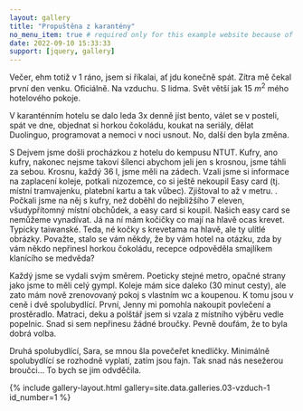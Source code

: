 ```yaml
---
layout: gallery
title: "Propuštěna z karantény"
no_menu_item: true # required only for this example website because of menu construction
date: 2022-09-10 15:33:33
support: [jquery, gallery]
---
```


Večer, ehm totiž v 1 ráno, jsem si říkalai, ať jdu konečně spát. Zítra mě čekal první den venku. Oficiálně. Na vzduchu. S lidma. Svět větší jak 15 $m^2$ mého hotelového pokoje.

V karanténním hotelu se dalo leda 3x denně jíst bento, válet se v posteli, spát ve dne, objednat si horkou čokoládu, koukat na seriály, dělat Duolinguo, programovat a nemoci v noci usnout. No, další den byla změna.

S Dejvem jsme došli procházkou z hotelu do kempusu NTUT. Kufry, ano kufry, nakonec nejsme takoví šílenci abychom jeli jen s krosnou, jsme táhli za sebou. Krosnu, každý 36 l, jsme měli na zádech. Vzali jsme si informace na zaplacení koleje, potkali nizozemce, co si ještě nekoupil Easy card (tj. místní tramvajenku, platební kartu a tak vůbec). Zjištoval to až v metru. . Počkali jsme na něj s kufry, než doběhl do nejbližšího 7 eleven, všudypřítomný místní obchůdek, a easy card si koupil. Našich easy card se nemůžeme vynadívat. Já na ní mám kočičky co mají na hlavě ocas krevet. Typicky taiwanské. Teda, né kočky s krevetama na hlavě, ale ty ulítlé obrázky. Považte, stalo se vám někdy, že by vám hotel na otázku, zda by vám někdo nepřinesl horkou čokoládu, recepce odpověděla smajlíkem klanícího se medvěda?

Každý jsme se vydali svým směrem. Poeticky stejné metro, opačné strany jako jsme to měli celý gympl. Koleje mám sice daleko (30 minut cesty), ale zato mám nově zrenovovaný pokoj s vlastním wc a koupenou. K tomu jsou v ceně i dvě spolubydlící. První, Jenny mi pomohla nakoupit povlečení a prostěradlo. Matraci, deku a polštář jsem si vzala z místního výběru vedle popelnic. Snad si sem nepřinesu žádné broučky. Pevně doufám, že to byla dobrá volba.   

Druhá spolubydlící, Sara, se mnou šla povečeřet knedlíčky. Minimálně spolubydlící se rozhodně vyplatí, zatím jsou fajn. Tak snad nás nesežerou broučci... To bych se jim odvděčila.

{% include gallery-layout.html gallery=site.data.galleries.03-vzduch-1 id_number=1 %}
